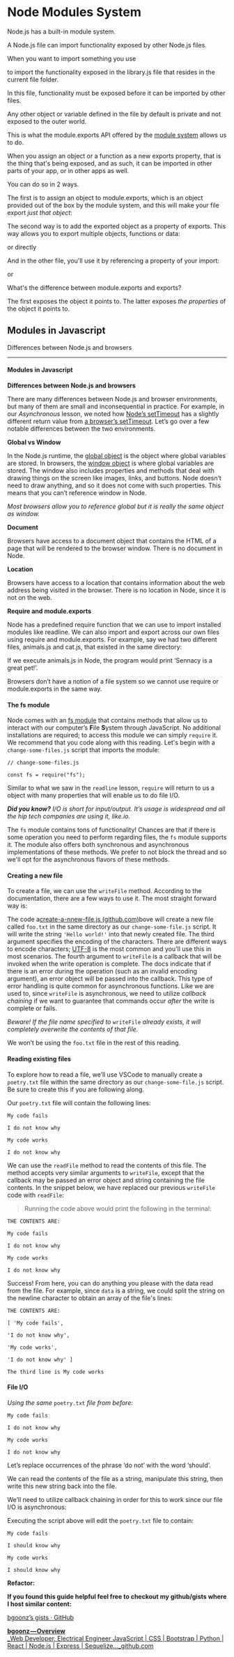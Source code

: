 # Node Modules System

Node.js has a built-in module system.

A Node.js file can import functionality exposed by other Node.js files.

When you want to import something you use

to import the functionality exposed in the library.js file that resides in the current file folder.

In this file, functionality must be exposed before it can be imported by other files.

Any other object or variable defined in the file by default is private and not exposed to the outer world.

This is what the module.exports API offered by the [module system](https://nodejs.org/api/modules.html) allows us to do.

When you assign an object or a function as a new exports property, that is the thing that's being exposed, and as such, it can be imported in other parts of your app, or in other apps as well.

You can do so in 2 ways.

The first is to assign an object to module.exports, which is an object provided out of the box by the module system, and this will make your file export _just that object_:

The second way is to add the exported object as a property of exports. This way allows you to export multiple objects, functions or data:

or directly

And in the other file, you'll use it by referencing a property of your import:

or

What's the difference between module.exports and exports?

The first exposes the object it points to. The latter exposes _the properties_ of the object it points to.

## Modules in Javascript

Differences between Node.js and browsers

---

#### Modules in Javascript

**Differences between Node.js and browsers**

There are many differences between Node.js and browser environments, but many of them are small and inconsequential in practice. For example, in our _Asynchronous_ lesson, we noted how [Node’s setTimeout](https://nodejs.org/api/timers.html#timers_settimeout_callback_delay_args) has a slightly different return value from [a browser’s setTimeout](https://developer.mozilla.org/en-US/docs/Web/API/WindowOrWorkerGlobalScope/setTimeout). Let’s go over a few notable differences between the two environments.

**Global vs Window**

In the Node.js runtime, the [global object](https://developer.mozilla.org/en-US/docs/Glossary/Global_object) is the object where global variables are stored. In browsers, the [window object](https://developer.mozilla.org/en-US/docs/Web/API/Window) is where global variables are stored. The window also includes properties and methods that deal with drawing things on the screen like images, links, and buttons. Node doesn’t need to draw anything, and so it does not come with such properties. This means that you can’t reference window in Node.

_Most browsers allow you to reference global but it is really the same object as window._

**Document**

Browsers have access to a document object that contains the HTML of a page that will be rendered to the browser window. There is no document in Node.

**Location**

Browsers have access to a location that contains information about the web address being visited in the browser. There is no location in Node, since it is not on the web.

**Require and module.exports**

Node has a predefined require function that we can use to import installed modules like readline. We can also import and export across our own files using require and module.exports. For example, say we had two different files, animals.js and cat.js, that existed in the same directory:

If we execute animals.js in Node, the program would print ‘Sennacy is a great pet!’.

Browsers don’t have a notion of a file system so we cannot use require or module.exports in the same way.

#### The fs module

Node comes with an [fs module](https://nodejs.org/api/fs.html) that contains methods that allow us to interact with our computer’s **F**ile **S**ystem through JavaScript. No additional installations are required; to access this module we can simply `require` it. We recommend that you code along with this reading. Let's begin with a `change-some-files.js` script that imports the module:

```
// change-some-files.js

const fs = require("fs");
```

Similar to what we saw in the `readline` lesson, `require` will return to us a object with many properties that will enable us to do file I/O.

_**Did you know?**_ _I/O is short for input/output. It’s usage is widespread and all the hip tech companies are using it, like.io._

The `fs` module contains tons of functionality! Chances are that if there is some operation you need to perform regarding files, the `fs` module supports it. The module also offers both synchronous and asynchronous implementations of these methods. We prefer to not block the thread and so we'll opt for the asynchronous flavors of these methods.

#### Creating a new file

To create a file, we can use the `writeFile` method. According to the documentation, there are a few ways to use it. The most straight forward way is:

The code a[create-a-nnew-file.js (github.com)](https://gist.github.com/bgoonz/8898ad673bd2ecee9d93f8ec267cf213)bove will create a new file called `foo.txt` in the same directory as our `change-some-file.js` script. It will write the string `'Hello world!'` into that newly created file. The third argument specifies the encoding of the characters. There are different ways to encode characters; [UTF-8](https://en.wikipedia.org/wiki/UTF-8) is the most common and you'll use this in most scenarios. The fourth argument to `writeFile` is a callback that will be invoked when the write operation is complete. The docs indicate that if there is an error during the operation (such as an invalid encoding argument), an error object will be passed into the callback. This type of error handling is quite common for asynchronous functions. Like we are used to, since `writeFile` is asynchronous, we need to utilize _callback chaining_ if we want to guarantee that commands occur _after_ the write is complete or fails.

_Beware! If the file name specified to_ `writeFile` _already exists, it will completely overwrite the contents of that file._

We won’t be using the `foo.txt` file in the rest of this reading.

#### Reading existing files

To explore how to read a file, we’ll use VSCode to manually create a `poetry.txt` file within the same directory as our `change-some-file.js` script. Be sure to create this if you are following along.

Our `poetry.txt` file will contain the following lines:

```
My code fails

I do not know why

My code works

I do not know why
```

We can use the `readFile` method to read the contents of this file. The method accepts very similar arguments to `writeFile`, except that the callback may be passed an error object and string containing the file contents. In the snippet below, we have replaced our previous `writeFile` code with `readFile`:

> Running the code above would print the following in the terminal:

```
THE CONTENTS ARE:

My code fails

I do not know why

My code works

I do not know why
```

Success! From here, you can do anything you please with the data read from the file. For example, since `data` is a string, we could split the string on the newline character to obtain an array of the file's lines:

```
THE CONTENTS ARE:

[ 'My code fails',

'I do not know why',

'My code works',

'I do not know why' ]

The third line is My code works
```

#### File I/O

_Using the same_ `poetry.txt` _file from before:_

```
My code fails

I do not know why

My code works

I do not know why
```

Let’s replace occurrences of the phrase ‘do not’ with the word ‘should’.

We can read the contents of the file as a string, manipulate this string, then write this new string back into the file.

We’ll need to utilize callback chaining in order for this to work since our file I/O is asynchronous:

Executing the script above will edit the `poetry.txt` file to contain:

```
My code fails

I should know why

My code works

I should know why
```

**Refactor:**

**If you found this guide helpful feel free to checkout my github/gists where I host similar content:**

[bgoonz’s gists · GitHub](https://gist.github.com/bgoonz)

[**bgoonz — Overview**\
\_Web Developer, Electrical Engineer JavaScript | CSS | Bootstrap | Python | React | Node.js | Express | Sequelize…\_github.com](https://github.com/bgoonz)
